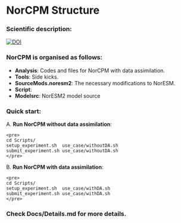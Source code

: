 # NorCPM Structure

### Scientific description:
  [![DOI](https://zenodo.org/badge/DOI/10.5281/zenodo.1169902.svg)](https://doi.org/10.5281/zenodo.1169902)

### NorCPM is organised as follows:
  * __Analysis__: Codes and files for NorCPM with data assimilation.
  * __Tools__: Side kicks.
  * __SourceMods.noresm2__: The necessary modifications to NorESM.
  * __Script__: 
  * __Modelsrc__: NorESM2 model source

### Quick start:
  A. __Run NorCPM without data assimilation__:

    <pre>
    cd Scripts/
    setup_experiment.sh  use_case/withoutDA.sh
    submit_experiment.sh use_case/withoutDA.sh
    </pre>

  B. __Run NorCPM with data assimilation__:

    <pre>
    cd Scripts/
    setup_experiment.sh  use_case/withDA.sh
    submit_experiment.sh use_case/withDA.sh
    </pre>

### Check Docs/Details.md for more details.
